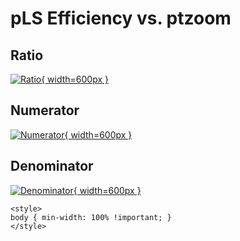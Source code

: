 # pLS Efficiency vs. ptzoom

## Ratio

[![Ratio](../mtv/var/pLS_eff_ptzoom.png){ width=600px }](../mtv/var/pLS_eff_ptzoom.pdf)

## Numerator

[![Numerator](../mtv/num/pLS_eff_ptzoom_num.png){ width=600px }](../mtv/num/pLS_eff_ptzoom_num.pdf)

## Denominator

[![Denominator](../mtv/den/pLS_eff_ptzoom_den.png){ width=600px }](../mtv/den/pLS_eff_ptzoom_den.pdf)


``` {=html}
<style>
body { min-width: 100% !important; }
</style>
```
